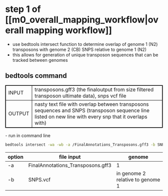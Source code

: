 # step 1 of [[m0_overall_mapping_workflow|overall mapping workflow]]

- use bedtools intersect function to determine overlap of genome 1 (N2) transposons with genome 2 (CB) SNPS relative to genome 1 (N2)
- this allows for generation of unique transposon sequences that can be tracked between genomes

## bedtools command
<table cellpadding="5" style="border: 1px solid black">
    <tr style="border: 1px solid black">
        <td style="border: 1px solid black" >INPUT</td>
        <td style="border: 1px solid black">transposons.gff3 (the finaloutput from size filtered transposon ultimate data), snps vcf file</td>
    </tr>
    <tr>
        <td style="border: 1px solid black">OUTPUT</td>
        <td style="border: 1px solid black">nasty text file with overlap between transposons sequences and SNPS (transposon sequence line listed on new line with every snp that it overlaps with)</td>
    </tr>
</table>
- run in command line

```bash
bedtools intersect -wa -wb -a /FinalAnnotations_Transposons.gff3 -b SNPS.vcf
```

option | file input | genome
--- | --- | ---
-a | FinalAnnotations_Transposons.gff3 | 1
-b | SNPS.vcf | in genome 2 relative to genome 1

